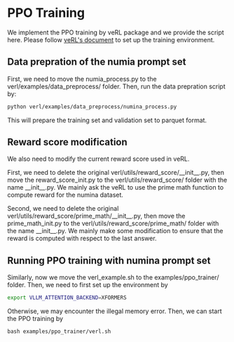 # PPO Training

We implement the PPO training by veRL package and we provide the script here. Please follow [veRL's document](https://verl.readthedocs.io/en/latest/start/install.html) to set up the training environment. 

## Data prepration of the numia prompt set

First, we need to move the numia_process.py to the verl/examples/data_preprocess/ folder. Then, run the data prepration script by:
```sh 
python verl/examples/data_preprocess/numina_process.py
```
This will prepare the training set and validation set to parquet format.

## Reward score modification

We also need to modify the current reward score used in veRL. 

First, we need to delete the original verl/utils/reward_score/\_\_init\_\_.py, then move the reward_score_init.py to the verl/utils/reward_score/ folder with the name \_\_init\_\_.py. We mainly ask the veRL to use the prime math function to compute reward for the numina dataset.

Second, we need to delete the original verl/utils/reward_score/prime_math/\_\_init\_\_.py,  then move the prime_math_init.py to the verl/utils/reward_score/prime_math/ folder with the name \_\_init\_\_.py. We mainly make some modification to ensure that the reward is computed with respect to the last answer.

## Running PPO training with numina prompt set
Similarly, now we move the verl_example.sh to the examples/ppo_trainer/ folder. Then, we need to first set up the environment by 

```sh
export VLLM_ATTENTION_BACKEND=XFORMERS
```
Otherwise, we may encounter the illegal memory error. Then, we can start the PPO training by

```
bash examples/ppo_trainer/verl.sh
```

